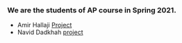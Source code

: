 ### We are the students of AP course in Spring 2021.

- Amir Hallaji [Project](https://github.com/amirhallaji/Computational-Intelligence)
- Navid Dadkhah [project](https://github.com/amirhallaji/OS-Project)
